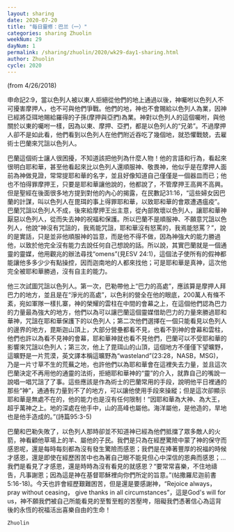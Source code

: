 ```yaml
---
layout: sharing
date: 2020-07-20
title: "每日靈修：巴兰（一）"
categories: sharing Zhuolin
weekNum: 29
dayNum: 1
permalink: /sharing/zhuolin/2020/wk29-day1-sharing.html
author: Zhuolin
cycle: 2020
---
```

(from 4/26/2018)

申命記2:9，當以色列人被以東人拒絕從他們的地上通過以後，神囑咐以色列人不可擾害摩押人，也不可與他們爭戰。他們的地，神也不會賜給以色列人為業，因神已經將亞珥地賜給羅得的子孫(摩押與亞捫)為業。神對以色列人的這個囑咐，與他關於以東的囑咐一樣，因為以東、摩押、亞捫，都是以色列人的“兄弟”。不過摩押人卻不是如此看，他們看到以色列人在他們附近吞吃了幾個地，就恐懼戰兢，去雇術士巴蘭來咒詛以色列人。  

巴蘭這個術士讓人很困擾，不知道該把他列為什麼人物！他的言語和行為，看起來很明白耶和華，甚至他看起來比以色列人還順服神、敬畏神，他似乎是在摩押人面前為神做見證，常常提耶和華的名字，並且好像知道自己僅僅是一個器皿而已；他也不怕得罪摩押王，只要是耶和華讓他說的，他都說了，不管摩押王高興不高興。但是聖經在後面很多地方提到對他的內心的揭露，在民數記31:16，“這些婦女因巴蘭的計謀，叫以色列人在毘珥的事上得罪耶和華，以致耶和華的會眾遭遇瘟疫”。巴蘭咒詛以色列人不成，後來給摩押王出主意，從內部敗壞以色列人，讓耶和華神厭惡以色列人，從而失去神的祝福和保護。所以巴蘭不是順服神、不願意咒詛以色列人，他說“神沒有咒詛的，我焉能咒詛，耶和華沒有怒罵的，我焉能怒罵？”，說的是實話，只是並非他順服神的旨意，而是他不得不做，因為神強大的能力勝過他，以致於他完全沒有能力去說任何自己想說的話。所以說，其實巴蘭就是一個通靈的靈媒，他用觀兆的辦法尋找“omens”(見ESV 24:1)，這個法子使所有的假神都能讓他多多少少有點操控，因而迦南地的人都來找他；可是耶和華是真神，這次他完全被耶和華勝過，沒有自主的能力。  

他三次試圖咒詛以色列人。第一次，巴勒帶他上“巴力的高處”，應該算是摩押人拜巴力的地方，並且是在“淨光的高處”，以色利的營全在他的眼底，200萬人有條不紊，宛如軍隊一樣扎寨，神的榮耀的雲柱在中間的會幕之上，在這個他們認為巴力的力量最為強大的地方，他們以為可以讓巴蘭這個靈媒借助巴力的力量來勝過耶和華神，咒詛在耶和華保護下的以色列人；第二次他們選擇在一個只能看見以色列人的邊界的地方，毘斯迦山頂上，大部分營壘都看不見，也看不到神的會幕和雲柱，他們也許以為看不見神的會幕，耶和華神就也看不見他們，巴蘭可以不受耶和華的影響來咒詛以色列人；第三次，他上了毘珥山的山頂，這個地方不僅僅下望曠野，這曠野是一片荒漠，英文譯本稱這曠野為“wasteland”(23:28，NASB，MSG)，乃是一片寸草不生的荒蕪之地，也許他們以為耶和華會在這裡失去力量，並且這次巴蘭決定不再用他的通靈的法術，拒絕耶和華神的“靈”的介入，就靠自己的嘴說一說唱一唱咒詛了了事。這些應該是作為術士的巴蘭常用的手段，說明他平日裡通的那些“神”，通通有力量到不了的地方，可以讓他使用手段來操縱；但是這次卻顯示耶和華是無處不在的，他的能力也是沒有任何限制！“因耶和華為大神、為大王，超乎萬神之上。地的深處在他手中，山的高峰也屬他。海洋屬他，是他造的，旱地也是他手造成的。”(詩篇95:3-5)  

巴蘭和巴勒失敗了，以色列人那時卻並不知道神已經為他們抵擋了眾多敵人的火箭，神看顧他草場上的羊、屬他的子民。我們是只為在經歷驚險中蒙了神的保守而感恩呢，還是每時每刻都為沒有發生驚險而感恩；我們是在捧著豐厚的祝福的時候才感恩，還是即使在經歷困苦中也為著自己眼不能見但心中深信的恩典而感恩；...我們是看見了才感恩，還是時時為沒有看見的就感恩？“要常常喜樂，不住地禱告，凡事謝恩；因為這是神在基督耶穌裡向你們所定的旨意。”(帖撒羅尼迦前書5:16-18)。今天也許會經歷艱難困苦，但是還是要感謝神，“Rejoice always， pray without ceasing， give thanks in all circumstances”，這是God's will for us，神不願我們被自己所能看見的至暫至輕的苦壓垮，阻礙我們憑著信心為這背後的永恆的祝福活出喜樂自由的生命！  

`Zhuolin`  

